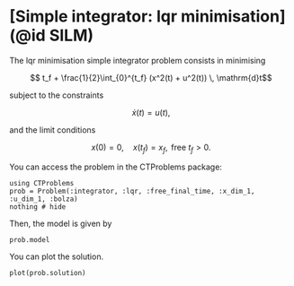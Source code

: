 # [Simple integrator: lqr minimisation](@id SILM)

The lqr minimisation simple integrator problem consists in minimising
```math
    t_f + \frac{1}{2}\int_{0}^{t_f} (x^2(t) + u^2(t)) \, \mathrm{d}t
```
subject to the constraints
```math
    \dot x(t) = u(t),
```
and the limit conditions
```math
    x(0) = 0, \quad x(t_f) = x_f, \text{ free } t_f > 0.
```

You can access the problem in the CTProblems package:
```@example main
using CTProblems
prob = Problem(:integrator, :lqr, :free_final_time, :x_dim_1, :u_dim_1, :bolza)
nothing # hide
```

Then, the model is given by
```@example main
prob.model
```

You can plot the solution.
```@example main
plot(prob.solution)
```
